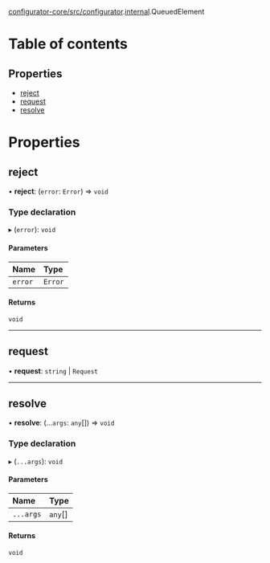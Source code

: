 [configurator-core/src/configurator](../modules/configurator_core_src_configurator.md).[internal](../modules/configurator_core_src_configurator._internal_.md).QueuedElement

# Table of contents

## Properties

- [reject](configurator_core_src_configurator._internal_.QueuedElement.md#reject)
- [request](configurator_core_src_configurator._internal_.QueuedElement.md#request)
- [resolve](configurator_core_src_configurator._internal_.QueuedElement.md#resolve)

# Properties

## reject

• **reject**: (`error`: `Error`) => `void`

### Type declaration

▸ (`error`): `void`

#### Parameters

| Name | Type |
| :------ | :------ |
| `error` | `Error` |

#### Returns

`void`

___

## request

• **request**: `string` \| `Request`

___

## resolve

• **resolve**: (...`args`: `any`[]) => `void`

### Type declaration

▸ (`...args`): `void`

#### Parameters

| Name | Type |
| :------ | :------ |
| `...args` | `any`[] |

#### Returns

`void`
